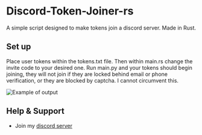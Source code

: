 # Discord-Token-Joiner-rs

A simple script designed to make tokens join a discord server. Made in Rust.

## Set up

Place user tokens within the tokens.txt file. Then within main.rs change the invite code to your desired one. Run main.py and your tokens should begin joining, they will not join if they are locked behind email or phone verification, or they are blocked by captcha. I cannot circumvent this.

![Example of output](https://cdn.discordapp.com/attachments/1007769724836397158/1007798288411533323/unknown.png)

## Help & Support

- Join my [discord server](https://discord.gg/fuf8t4JWDV)
